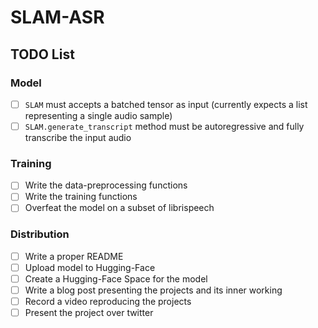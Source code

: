 # SLAM-ASR

## TODO List

### Model
- [ ] `SLAM` must accepts a batched tensor as input (currently expects a list representing a single audio sample)
- [ ] `SLAM.generate_transcript` method must be autoregressive and fully transcribe the input audio

### Training
- [ ] Write the data-preprocessing functions
- [ ] Write the training functions
- [ ] Overfeat the model on a subset of librispeech

### Distribution
- [ ] Write a proper README
- [ ] Upload model to Hugging-Face
- [ ] Create a Hugging-Face Space for the model
- [ ] Write a blog post presenting the projects and its inner working
- [ ] Record a video reproducing the projects
- [ ] Present the project over twitter
